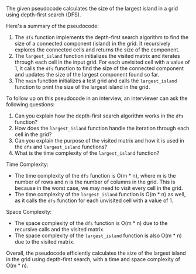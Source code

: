 The given pseudocode calculates the size of the largest island in a grid using depth-first search (DFS).

Here's a summary of the pseudocode:
1. The `dfs` function implements the depth-first search algorithm to find the size of a connected component (island) in the grid. It recursively explores the connected cells and returns the size of the component.
2. The `largest_island` function initializes the visited matrix and iterates through each cell in the input grid. For each unvisited cell with a value of 1, it calls the `dfs` function to find the size of the connected component and updates the size of the largest component found so far.
3. The `main` function initializes a test grid and calls the `largest_island` function to print the size of the largest island in the grid.

To follow up on this pseudocode in an interview, an interviewer can ask the following questions:
1. Can you explain how the depth-first search algorithm works in the `dfs` function?
2. How does the `largest_island` function handle the iteration through each cell in the grid?
3. Can you explain the purpose of the visited matrix and how it is used in the `dfs` and `largest_island` functions?
4. What is the time complexity of the `largest_island` function?

Time Complexity:
- The time complexity of the `dfs` function is O(m * n), where m is the number of rows and n is the number of columns in the grid. This is because in the worst case, we may need to visit every cell in the grid.
- The time complexity of the `largest_island` function is O(m * n) as well, as it calls the `dfs` function for each unvisited cell with a value of 1.

Space Complexity:
- The space complexity of the `dfs` function is O(m * n) due to the recursive calls and the visited matrix.
- The space complexity of the `largest_island` function is also O(m * n) due to the visited matrix.

Overall, the pseudocode efficiently calculates the size of the largest island in the grid using depth-first search, with a time and space complexity of O(m * n).